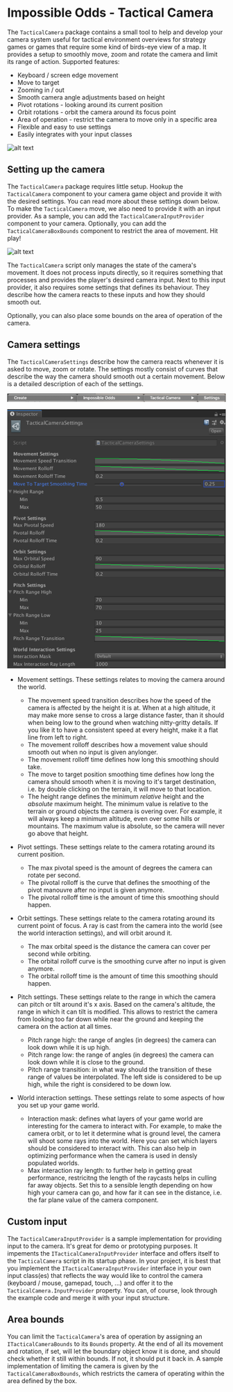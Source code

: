 # Impossible Odds - Tactical Camera

The `TacticalCamera` package contains a small tool to help and develop your camera system useful for tactical environment overviews for strategy games or games that require some kind of birds-eye view of a map. It provides a setup to smoothly move, zoom and rotate the camera and limit its range of action. Supported features:

* Keyboard / screen edge movement
* Move to target
* Zooming in / out
* Smooth camera angle adjustments based on height
* Pivot rotations - looking around its current position
* Orbit rotations - orbit the camera around its focus point
* Area of operation - restrict the camera to move only in a specific area
* Flexible and easy to use settings
* Easily integrates with your input classes

![alt text][TacticalCameraFeatures]

## Setting up the camera

The `TacticalCamera` package requires little setup. Hookup the `TacticalCamera` component to your camera game object and provide it with the desired settings. You can read more about these settings down below. To make the `TacticalCamera` move, we also need to provide it with an input provider. As a sample, you can add the `TacticalCameraInputProvider` component to your camera. Optionally, you can add the `TacticalCameraBoxBounds` component to restrict the area of movement. Hit play!

![alt text][TacticalCameraSetup]

The `TacticalCamera` script only manages the state of the camera's movement. It does not process inputs directly, so it requires something that processes and provides the player's desired camera input. Next to this input provider, it also requires some settings that defines its behaviour. They describe how the camera reacts to these inputs and how they should smooth out.

Optionally, you can also place some bounds on the area of operation of the camera.

## Camera settings

The `TacticalCameraSettings` describe how the camera reacts whenever it is asked to move, zoom or rotate. The settings mostly consist of curves that describe the way the camera should smooth out a certain movement. Below is a detailed description of each of the settings.

![alt text][TacticalCameraCreateSettings]

![alt text][TacticalCameraSettings]

  * Movement settings. These settings relates to moving the camera around the world.
    * The movement speed transition describes how the speed of the camera is affected by the height it is at. When at a high altitude, it may make more sense to cross a large distance faster, than it should when being low to the ground when watching nitty-gritty details. If you like it to have a consistent speed at every height, make it a flat line from left to right.
	* The movement rolloff describes how a movement value should smooth out when no input is given anylonger.
	* The movement rolloff time defines how long this smoothing should take.
	* The move to target position smoothing time defines how long the camera should smooth when it is moving to it's target destination, i.e. by double clicking on the terrain, it will move to that location.
	* The height range defines the minimum _relative_ height and the _absolute_ maximum height. The minimum value is relative to the terrain or ground objects the camera is overing over. For example, it will always keep a minimum altitude, even over some hills or mountains. The maximum value is absolute, so the camera will never go above that height.

  * Pivot settings. These settings relate to the camera rotating around its current position.
	* The max pivotal speed is the amount of degrees the camera can rotate per second.
	* The pivotal rolloff is the curve that defines the smoothing of the pivot manouvre after no input is given anymore.
	* The pivotal rolloff time is the amount of time this smoothing should happen.

  * Orbit settings. These settings relate to the camera rotating around its current point of focus. A ray is cast from the camera into the world (see the world interaction settings), and will orbit around it.
	* The max orbital speed is the distance the camera can cover per second while orbiting.
	* The orbital rolloff curve is the smoothing curve after no input is given anymore.
	* The orbital rolloff time is the amount of time this smoothing should happen.

  * Pitch settings. These settings relate to the range in which the camera can pitch or tilt around it's x axis. Based on the camera's altitude, the range in which it can tilt is modified. This allows to restrict the camera from looking too far down while near the ground and keeping the camera on the action at all times.
	* Pitch range high: the range of angles (in degrees) the camera can look down while it is up high.
	* Pitch range low: the range of angles (in degrees) the camera can look down while it is close to the ground.
	* Pitch range transition: in what way should the transition of these range of values be interpolated. The left side is considered to be up high, while the right is considered to be down low.

  * World interaction settings. These settings relate to some aspects of how you set up your game world.
	* Interaction mask: defines what layers of your game world are interesting for the camera to interact with. For example, to make the camera orbit, or to let it determine what is ground level, the camera will shoot some rays into the world. Here you can set which layers should be considered to interact with. This can also help in optimizing performance when the camera is used in densly populated worlds.
	* Max interaction ray length: to further help in getting great performance, restricitng the length of the raycasts helps in culling far away objects. Set this to a sensible length depending on how high your camera can go, and how far it can see in the distance, i.e. the far plane value of the camera component.

## Custom input

The `TacticalCameraInputProvider` is a sample implementation for providing input to the camera. It's great for demo or prototyping purposes. It impements the `ITacticalCameraInputProvider` interface and offers itself to the `TacticalCamera` script in its startup phase. In your project, it is best that you implement the `ITacticalCameraInputProvider` interface in your own input class(es) that reflects the way would like to control the camera (keyboard / mouse, gamepad, touch, ...) and offer it to the `TacticalCamera.InputProvider` property. You can, of course, look through the example code and merge it with your input structure.

## Area bounds

You can limit the `TacticalCamera`'s area of operation by assigning an `ITacticalCameraBounds` to its `Bounds` property. At the end of all its movement and rotation, if set, will let the boundary object know it is done, and should check whether it still within bounds. If not, it should put it back in. A sample implementation of limiting the camera is given by the `TacticalCameraBoxBounds`, which restricts the camera of operating within the area defined by the box.


[TacticalCameraFeatures]: ./Documentation/img/Features.gif
[TacticalCameraSetup]: ./Documentation/img/Setup.gif
[TacticalCameraCreateSettings]: ./Documentation/img/CreateSettings.png
[TacticalCameraSettings]: ./Documentation/img/Settings.png

